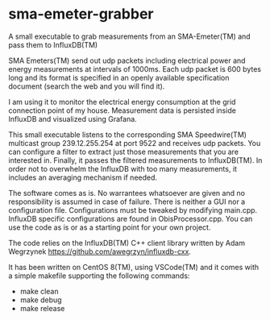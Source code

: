 # sma-emeter-grabber
A small executable to grab measurements from an SMA-Emeter(TM) and pass them to InfluxDB(TM)

SMA Emeters(TM) send out udp packets including electrical power and energy measurements at intervals of 1000ms. Each udp packet is 600 bytes long and its format is specified in an openly available specification document (search the web and you will find it).

I am using it to monitor the electrical energy consumption at the grid connection point of my house. Measurement data is persisted inside InfluxDB and visualized using Grafana.

This small executable listens to the corresponding SMA Speedwire(TM) multicast group 239.12.255.254 at port 9522 and receives udp packets. You can configure a filter to extract just those measurements that you are interested in. Finally, it passes the filtered measurements to InfluxDB(TM). In order not to overwhelm the InfluxDB with too many measurements, it includes an averaging mechanism if needed.

The software comes as is. No warrantees whatsoever are given and no responsibility is assumed in case of failure. There is neither a GUI nor a configuration file. Configurations must be tweaked by modifying main.cpp. InfluxDB specific configurations are found in ObisProcessor.cpp. You can use the code as is or as a starting point for your own project.

The code relies on the InfluxDB(TM) C++ client library written by Adam Wegrzynek https://github.com/awegrzyn/influxdb-cxx.

It has been written on CentOS 8(TM), using VSCode(TM) and it comes with a simple makefile supporting the following commands:
- make clean
- make debug
- make release
